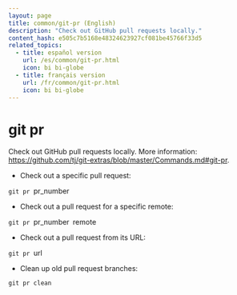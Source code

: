 ```yaml
---
layout: page
title: common/git-pr (English)
description: "Check out GitHub pull requests locally."
content_hash: e505c7b5168e48324623927cf081be45766f33d5
related_topics:
  - title: español version
    url: /es/common/git-pr.html
    icon: bi bi-globe
  - title: français version
    url: /fr/common/git-pr.html
    icon: bi bi-globe
---
```

# git pr

Check out GitHub pull requests locally.
More information: <https://github.com/tj/git-extras/blob/master/Commands.md#git-pr>.

- Check out a specific pull request:

`git pr `<span class="tldr-var badge badge-pill bg-dark-lm bg-white-dm text-white-lm text-dark-dm font-weight-bold">pr_number</span>

- Check out a pull request for a specific remote:

`git pr `<span class="tldr-var badge badge-pill bg-dark-lm bg-white-dm text-white-lm text-dark-dm font-weight-bold">pr_number</span>` `<span class="tldr-var badge badge-pill bg-dark-lm bg-white-dm text-white-lm text-dark-dm font-weight-bold">remote</span>

- Check out a pull request from its URL:

`git pr `<span class="tldr-var badge badge-pill bg-dark-lm bg-white-dm text-white-lm text-dark-dm font-weight-bold">url</span>

- Clean up old pull request branches:

`git pr clean`
